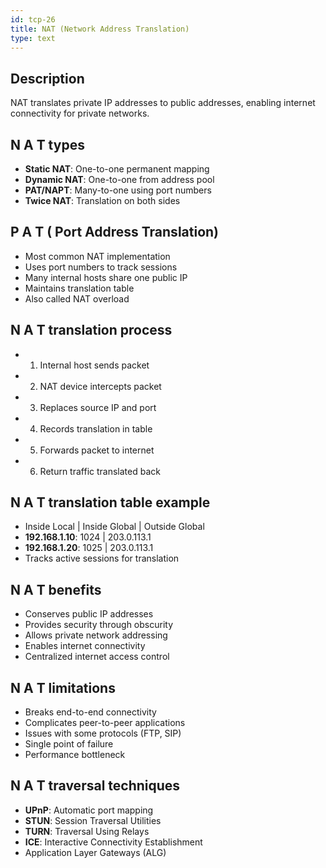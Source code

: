 ```yaml
---
id: tcp-26
title: NAT (Network Address Translation)
type: text
---
```


## Description

NAT translates private IP addresses to public addresses, enabling internet connectivity for private networks.

## N A T types

- **Static NAT**: One-to-one permanent mapping
- **Dynamic NAT**: One-to-one from address pool
- **PAT/NAPT**: Many-to-one using port numbers
- **Twice NAT**: Translation on both sides

## P A T ( Port  Address  Translation)

- Most common NAT implementation
- Uses port numbers to track sessions
- Many internal hosts share one public IP
- Maintains translation table
- Also called NAT overload

## N A T translation process

- 1. Internal host sends packet
- 2. NAT device intercepts packet
- 3. Replaces source IP and port
- 4. Records translation in table
- 5. Forwards packet to internet
- 6. Return traffic translated back

## N A T translation table example

- Inside Local | Inside Global | Outside Global
- **192.168.1.10**: 1024 | 203.0.113.1
- **192.168.1.20**: 1025 | 203.0.113.1
- Tracks active sessions for translation

## N A T benefits

- Conserves public IP addresses
- Provides security through obscurity
- Allows private network addressing
- Enables internet connectivity
- Centralized internet access control

## N A T limitations

- Breaks end-to-end connectivity
- Complicates peer-to-peer applications
- Issues with some protocols (FTP, SIP)
- Single point of failure
- Performance bottleneck

## N A T traversal techniques

- **UPnP**: Automatic port mapping
- **STUN**: Session Traversal Utilities
- **TURN**: Traversal Using Relays
- **ICE**: Interactive Connectivity Establishment
- Application Layer Gateways (ALG)